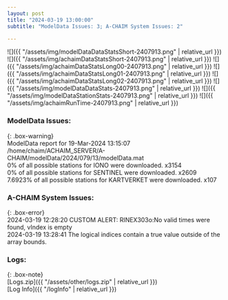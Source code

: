 ```yaml
---
layout: post
title: "2024-03-19 13:00:00"
subtitle: "ModelData Issues: 3; A-CHAIM System Issues: 2"

---
```


![]({{ "/assets/img/modelDataDataStatsShort-2407913.png" | relative_url }})
![]({{ "/assets/img/achaimDataStatsShort-2407913.png" | relative_url }})
![]({{ "/assets/img/achaimDataStatsLong00-2407913.png" | relative_url }})
![]({{ "/assets/img/achaimDataStatsLong01-2407913.png" | relative_url }})
![]({{ "/assets/img/achaimDataStatsLong02-2407913.png" | relative_url }})
![]({{ "/assets/img/modelDataDataStats-2407913.png" | relative_url }})
![]({{ "/assets/img/modelDataStationStats-2407913.png" | relative_url }})
![]({{ "/assets/img/achaimRunTime-2407913.png" | relative_url }})


### ModelData Issues:  
  
{: .box-warning}  
 ModelData report for 19-Mar-2024 13:15:07   
 /home/chaim/ACHAIM_SERVER/A-CHAIM/modelData/2024/079/13/modelData.mat   
 0% of all possible stations for IONO were downloaded. x3154   
 0% of all possible stations for SENTINEL were downloaded. x2609   
 7.6923% of all possible stations for KARTVERKET were downloaded. x107   
  
### A-CHAIM System Issues:  
  
{: .box-error}  
2024-03-19 12:28:20 CUSTOM ALERT: RINEX303o:No valid times were found, vIndex is empty  
2024-03-19 13:28:41 The logical indices contain a true value outside of the array bounds.  

### Logs:  
  
{: .box-note}  
[Logs.zip]({{ "/assets/other/logs.zip" | relative_url }})  
[Log Info]({{ "/logInfo" | relative_url }})  
